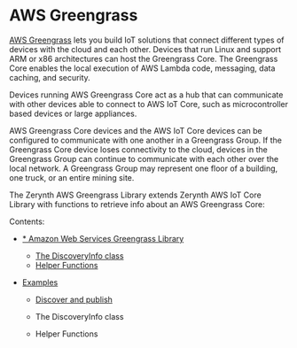 # AWS Greengrass

[AWS Greengrass](https://aws.amazon.com/greengrass/) lets you build IoT solutions that connect different types of devices with the cloud and each other. Devices that run Linux and support ARM or x86 architectures can host the Greengrass Core. The Greengrass Core enables the local execution of AWS Lambda code, messaging, data caching, and security.

Devices running AWS Greengrass Core act as a hub that can communicate with other devices able to connect to AWS IoT Core, such as microcontroller based devices or large appliances.

AWS Greengrass Core devices and the AWS IoT Core devices can be configured to communicate with one another in a Greengrass Group. If the Greengrass Core device loses connectivity to the cloud, devices in the Greengrass Group can continue to communicate with each other over the local network. A Greengrass Group may represent one floor of a building, one truck, or an entire mining site.

The Zerynth AWS Greengrass Library extends Zerynth AWS IoT Core Library with functions to retrieve info about an AWS Greengrass Core:

Contents:


-   [* Amazon Web Services Greengrass Library](https://docs.zerynth.com/latest/official/lib.aws.greengrass/docs/official_lib.aws.greengrass_greengrass.html)
    -   [The DiscoveryInfo class](https://docs.zerynth.com/latest/official/lib.aws.greengrass/docs/official_lib.aws.greengrass_greengrass.html#the-discoveryinfo-class)
    -   [Helper Functions](https://docs.zerynth.com/latest/official/lib.aws.greengrass/docs/official_lib.aws.greengrass_greengrass.html#helper-functions)
-   [Examples](https://docs.zerynth.com/latest/official/lib.aws.greengrass/examples/examples.html)
     -   [Discover and publish](https://docs.zerynth.com/latest/official/lib.aws.greengrass/examples/examples.html#discover-and-publish)


    * The DiscoveryInfo class


    * Helper Functions
<!--stackedit_data:
eyJoaXN0b3J5IjpbMTI5NDA1MzM5Ml19
-->